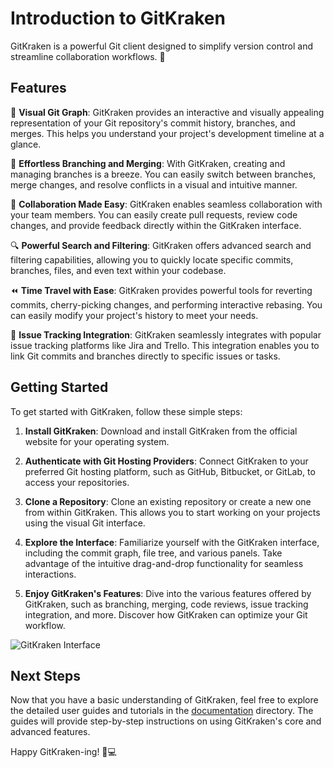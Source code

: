 # Introduction to GitKraken

GitKraken is a powerful Git client designed to simplify version control and streamline collaboration workflows. 🚀

## Features

🌟 **Visual Git Graph**: GitKraken provides an interactive and visually appealing representation of your Git repository's commit history, branches, and merges. This helps you understand your project's development timeline at a glance.

🔀 **Effortless Branching and Merging**: With GitKraken, creating and managing branches is a breeze. You can easily switch between branches, merge changes, and resolve conflicts in a visual and intuitive manner.

🤝 **Collaboration Made Easy**: GitKraken enables seamless collaboration with your team members. You can easily create pull requests, review code changes, and provide feedback directly within the GitKraken interface.

🔍 **Powerful Search and Filtering**: GitKraken offers advanced search and filtering capabilities, allowing you to quickly locate specific commits, branches, files, and even text within your codebase.

⏪ **Time Travel with Ease**: GitKraken provides powerful tools for reverting commits, cherry-picking changes, and performing interactive rebasing. You can easily modify your project's history to meet your needs.

📝 **Issue Tracking Integration**: GitKraken seamlessly integrates with popular issue tracking platforms like Jira and Trello. This integration enables you to link Git commits and branches directly to specific issues or tasks.

## Getting Started

To get started with GitKraken, follow these simple steps:

1. **Install GitKraken**: Download and install GitKraken from the official website for your operating system.

2. **Authenticate with Git Hosting Providers**: Connect GitKraken to your preferred Git hosting platform, such as GitHub, Bitbucket, or GitLab, to access your repositories.

3. **Clone a Repository**: Clone an existing repository or create a new one from within GitKraken. This allows you to start working on your projects using the visual Git interface.

4. **Explore the Interface**: Familiarize yourself with the GitKraken interface, including the commit graph, file tree, and various panels. Take advantage of the intuitive drag-and-drop functionality for seamless interactions.

5. **Enjoy GitKraken's Features**: Dive into the various features offered by GitKraken, such as branching, merging, code reviews, issue tracking integration, and more. Discover how GitKraken can optimize your Git workflow.

![GitKraken Interface](images/gitkraken-interface.png)

## Next Steps

Now that you have a basic understanding of GitKraken, feel free to explore the detailed user guides and tutorials in the [documentation](../) directory. The guides will provide step-by-step instructions on using GitKraken's core and advanced features.

Happy GitKraken-ing! 🐙💻
